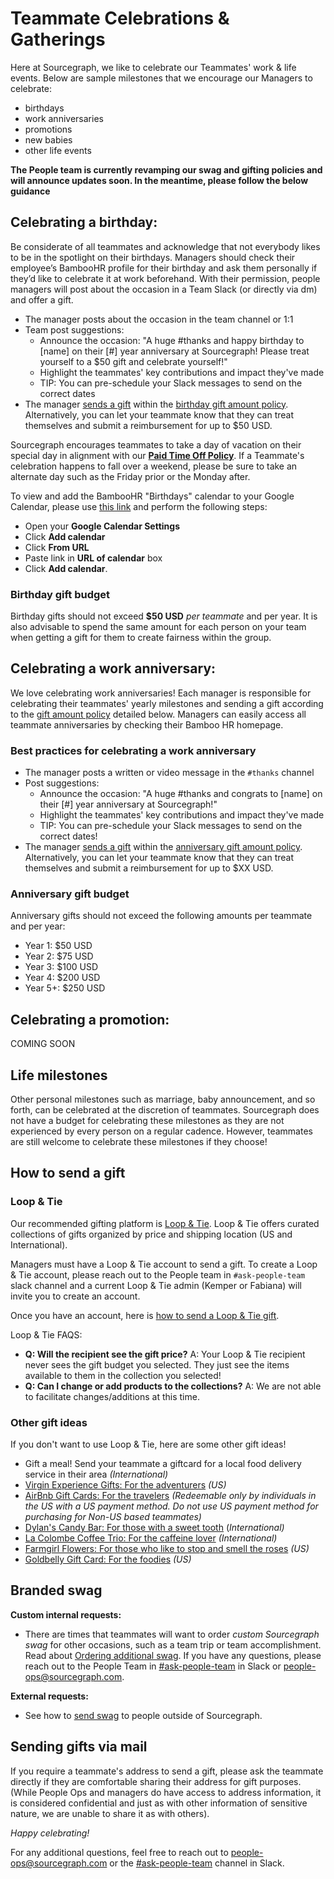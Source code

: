 # Teammate Celebrations & Gatherings

Here at Sourcegraph, we like to celebrate our Teammates' work & life events. Below are sample milestones that we encourage our Managers to celebrate:

- birthdays
- work anniversaries
- promotions
- new babies
- other life events

**The People team is currently revamping our swag and gifting policies and will announce updates soon. In the meantime, please follow the below guidance**

## Celebrating a birthday:

Be considerate of all teammates and acknowledge that not everybody likes to be in the spotlight on their birthdays. Managers should check their employee’s BambooHR profile for their birthday and ask them personally if they’d like to celebrate it at work beforehand. With their permission, people managers will post about the occasion in a Team Slack (or directly via dm) and offer a gift.

- The manager posts about the occasion in the team channel or 1:1
- Team post suggestions:
  - Announce the occasion: "A huge #thanks and happy birthday to [name] on their [#] year anniversary at Sourcegraph! Please treat yourself to a $50 gift and celebrate yourself!"
  - Highlight the teammates' key contributions and impact they've made
  - TIP: You can pre-schedule your Slack messages to send on the correct dates
- The manager [sends a gift](#how-to-send-a-gift) within the [birthday gift amount policy](#gift-amount-policy-for-birthdays). Alternatively, you can let your teammate know that they can treat themselves and submit a reimbursement for up to $50 USD.

Sourcegraph encourages teammates to take a day of vacation on their special day in alignment with our [**Paid Time Off Policy**](https://docs.google.com/document/d/1nqkTF_e32wx_WMw5Y1a2C8iyh-iRtIcC9Mc54YwPSko/edit). If a Teammate's celebration happens to fall over a weekend, please be sure to take an alternate day such as the Friday prior or the Monday after.

To view and add the BambooHR "Birthdays" calendar to your Google Calendar, please use [this link](https://sourcegraph.bamboohr.com/feeds/feed.php?id=535bc86f7d5ecda6e76e4e3a05291665) and perform the following steps:

- Open your **Google Calendar Settings**
- Click **Add calendar**
- Click **From URL**
- Paste link in **URL of calendar** box
- Click **Add calendar**.

### Birthday gift budget

Birthday gifts should not exceed **$50 USD** _per teammate_ and per year. It is also advisable to spend the same amount for each person on your team when getting a gift for them to create fairness within the group.

## Celebrating a work anniversary:

We love celebrating work anniversaries! Each manager is responsible for celebrating their teammates' yearly milestones and sending a gift according to the [gift amount policy](#gift-amount-policy-for-anniversaries) detailed below. Managers can easily access all teammate anniversaries by checking their Bamboo HR homepage.

### Best practices for celebrating a work anniversary

- The manager posts a written or video message in the `#thanks` channel
- Post suggestions:
  - Announce the occasion: "A huge #thanks and congrats to [name] on their [#] year anniversary at Sourcegraph!"
  - Highlight the teammates' key contributions and impact they've made
  - TIP: You can pre-schedule your Slack messages to send on the correct dates!
- The manager [sends a gift](#how-to-send-a-gift) within the [anniversary gift amount policy](#gift-amount-policy-for-anniversaries). Alternatively, you can let your teammate know that they can treat themselves and submit a reimbursement for up to $XX USD.

### Anniversary gift budget

Anniversary gifts should not exceed the following amounts per teammate and per year:

- Year 1: $50 USD
- Year 2: $75 USD
- Year 3: $100 USD
- Year 4: $200 USD
- Year 5+: $250 USD

## Celebrating a promotion:

COMING SOON

## Life milestones

Other personal milestones such as marriage, baby announcement, and so forth, can be celebrated at the discretion of teammates. Sourcegraph does not have a budget for celebrating these milestones as they are not experienced by every person on a regular cadence. However, teammates are still welcome to celebrate these milestones if they choose!

## How to send a gift

### Loop & Tie

Our recommended gifting platform is [Loop & Tie](https://sourcegraph.loopandtie.com/). Loop & Tie offers curated collections of gifts organized by price and shipping location (US and International).

Managers must have a Loop & Tie account to send a gift. To create a Loop & Tie account, please reach out to the People team in `#ask-people-team` slack channel and a current Loop & Tie admin (Kemper or Fabiana) will invite you to create an account.

Once you have an account, here is [how to send a Loop & Tie gift](https://guides.loopandtie.com/knowledge/how-to-send-a-gift-on-loop-tie).

Loop & Tie FAQS:

- **Q: Will the recipient see the gift price?** A: Your Loop & Tie recipient never sees the gift budget you selected. They just see the items available to them in the collection you selected!
- **Q: Can I change or add products to the collections?** A: We are not able to facilitate changes/additions at this time.

### Other gift ideas

If you don't want to use Loop & Tie, here are some other gift ideas!

- Gift a meal! Send your teammate a giftcard for a local food delivery service in their area _(International)_
- [Virgin Experience Gifts: For the adventurers](https://www.virginexperiencegifts.com/) _(US)_
- [AirBnb Gift Cards: For the travelers](https://www.airbnb.com/d/gift-cards) _(Redeemable only by individuals in the US with a US payment method. Do not use US payment method for purchasing for Non-US based teammates)_
- [Dylan's Candy Bar: For those with a sweet tooth](https://www.dylanscandybar.com/) (_International)_
- [La Colombe Coffee Trio: For the caffeine lover](https://www.lacolombe.com/products/greatest-hits-gift-box/?utm_campaign=21181&utm_content=2-353739&utm_source=pepperjam&utm_medium=affiliate&publisherId=%5Bsubid%5D&clickId=3570909913) _(International)_
- [Farmgirl Flowers: For those who like to stop and smell the roses](https://farmgirlflowers.com/) _(US)_
- [Goldbelly Gift Card: For the foodies](https://www.goldbelly.com/) _(US)_

## Branded swag

**Custom internal requests:**

- There are times that teammates will want to order _custom Sourcegraph swag_ for other occasions, such as a team trip or team accomplishment. Read about [Ordering additional swag](../../departments/people-talent/swag.md#ordering-additional-swag). If you have any questions, please reach out to the People Team in [#ask-people-team](https://sourcegraph.slack.com/archives/CQAGQKC4A) in Slack or people-ops@sourcegraph.com.

**External requests:**

- See how to [send swag](../../departments/marketing/swag.md) to people outside of Sourcegraph.

## Sending gifts via mail

If you require a teammate's address to send a gift, please ask the teammate directly if they are comfortable sharing their address for gift purposes. (While People Ops and managers do have access to address information, it is considered confidential and just as with other information of sensitive nature, we are unable to share it as with others).

_Happy celebrating!_

For any additional questions, feel free to reach out to people-ops@sourcegraph.com or the [#ask-people-team](https://sourcegraph.slack.com/archives/CQAGQKC4A) channel in Slack.

